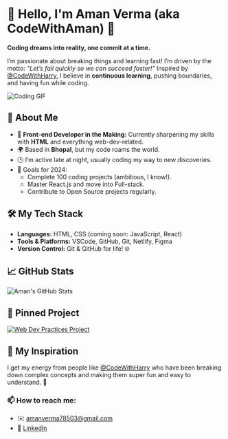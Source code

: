 # 👋 Hello, I'm Aman Verma (aka CodeWithAman) 🚀

**Coding dreams into reality, one commit at a time.**

I’m passionate about breaking things and learning fast! I’m driven by the motto: _"Let’s fail quickly so we can succeed faster!"_ Inspired by [@CodeWithHarry](https://github.com/CodeWithHarry), I believe in **continuous learning**, pushing boundaries, and having fun while coding.

![Coding GIF](https://media.giphy.com/media/3o6MbaU9oR3gItGfm8/giphy.gif)

## 🌟 About Me
- 💼 **Front-end Developer in the Making:** Currently sharpening my skills with **HTML** and everything web-dev-related.
- 🌍 Based in **Bhopal**, but my code roams the world.
- 🕒 I’m active late at night, usually coding my way to new discoveries.
- 🎯 Goals for 2024:
  - Complete 100 coding projects (ambitious, I know!).
  - Master React.js and move into Full-stack.
  - Contribute to Open Source projects regularly.

## 🛠 My Tech Stack
- **Languages:** HTML, CSS (coming soon: JavaScript, React)
- **Tools & Platforms:** VSCode, GitHub, Git, Netlify, Figma
- **Version Control:** Git & GitHub for life! 🌐
  
## 📈 GitHub Stats
![Aman's GitHub Stats](https://github-readme-stats.vercel.app/api?username=CodeWithAman&show_icons=true&theme=radical)

## 📌 Pinned Project
[![Web Dev Practices Project](https://github-readme-stats.vercel.app/api/pin/?username=CodeWithAman&repo=web-dev-practices-project&theme=radical)](https://github.com/CodeWithAman/web-dev-practices-project)

## 🎯 My Inspiration
I get my energy from people like [@CodeWithHarry](https://www.youtube.com/channel/UCeVMnSShP_Iviwkknt83cww) who have been breaking down complex concepts and making them super fun and easy to understand. 🙌

### 📫 How to reach me:
- ✉️ [amanverma78503@gmail.com](mailto:amanverma78503@gmail.com)
- 💼 [LinkedIn](https://www.linkedin.com/in/aman-verma-c520/)
